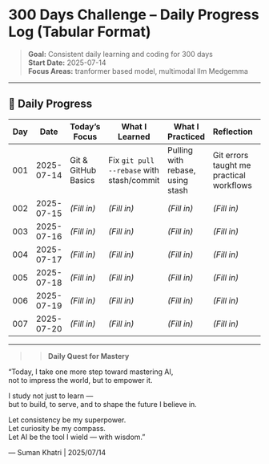 # 300 Days Challenge – Daily Progress Log (Tabular Format)

>  **Goal:** Consistent daily learning and coding for 300 days  
>  **Start Date:** 2025-07-14  
>  **Focus Areas:** tranformer based model, multimodal llm Medgemma
---

## 🔄 Daily Progress

| Day | Date       | Today’s Focus         | What I Learned                                  | What I Practiced                    | Reflection                                | Resources Used                       | Folder Link          |  Summary                         | 📝 Note                       |
|-----|------------|------------------------|--------------------------------------------------|--------------------------------------|--------------------------------------------|---------------------------------------|----------------------|-----------------------------------|-------------------------------|
| 001 | 2025-07-14 | Git & GitHub Basics    | Fix `git pull --rebase` with stash/commit       | Pulling with rebase, using stash     | Git errors taught me practical workflows   | [Git Docs](https://git-scm.com/docs) | [📁 day001](day001/) | Learned how to stash & rebase     | Remember: commit or stash first |
| 002 | 2025-07-15 | *(Fill in)*            | *(Fill in)*                                      | *(Fill in)*                          | *(Fill in)*                                | *(Fill in)*                          | [📁 day002](day002/) | *(Fill in)*                       | *(Fill in)*                   |
| 003 | 2025-07-16 | *(Fill in)*            | *(Fill in)*                                      | *(Fill in)*                          | *(Fill in)*                                | *(Fill in)*                          | [📁 day003](day003/) | *(Fill in)*                       | *(Fill in)*                   |
| 004 | 2025-07-17 | *(Fill in)*            | *(Fill in)*                                      | *(Fill in)*                          | *(Fill in)*                                | *(Fill in)*                          | [📁 day004](day004/) | *(Fill in)*                       | *(Fill in)*                   |
| 005 | 2025-07-18 | *(Fill in)*            | *(Fill in)*                                      | *(Fill in)*                          | *(Fill in)*                                | *(Fill in)*                          | [📁 day005](day005/) | *(Fill in)*                       | *(Fill in)*                   |
| 006 | 2025-07-19 | *(Fill in)*            | *(Fill in)*                                      | *(Fill in)*                          | *(Fill in)*                                | *(Fill in)*                          | [📁 day006](day006/) | *(Fill in)*                       | *(Fill in)*                   |
| 007 | 2025-07-20 | *(Fill in)*            | *(Fill in)*                                      | *(Fill in)*                          | *(Fill in)*                                | *(Fill in)*                          | [📁 day007](day007/) | *(Fill in)*                       | *(Fill in)*                   |

---

> >  **Daily Quest for Mastery**

“Today, I take one more step toward mastering AI,  
not to impress the world, but to empower it.

I study not just to learn —  
but to build, to serve, and to shape the future I believe in.

Let consistency be my superpower.  
Let curiosity be my compass.  
Let AI be the tool I wield — with wisdom.”

— Suman Khatri | 2025/07/14

